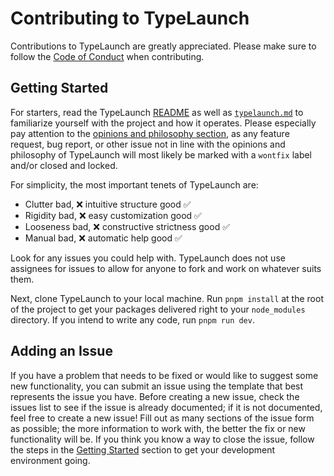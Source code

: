 # Contributing to TypeLaunch

Contributions to TypeLaunch are greatly appreciated. Please make sure to follow the [Code of Conduct](../.github/CODE_OF_CONDUCT.md) when contributing.

## Getting Started

For starters, read the TypeLaunch [README](../README.md) as well as [`typelaunch.md`](typelaunch.md) to familiarize yourself with the project and how it operates. Please especially pay attention to the [opinions and philosophy section](typelaunch.md#opinions-and-philosophy), as any feature request, bug report, or other issue not in line with the opinions and philosophy of TypeLaunch will most likely be marked with a `wontfix` label and/or closed and locked.

For simplicity, the most important tenets of TypeLaunch are:

- Clutter bad, :x: intuitive structure good :white_check_mark:
- Rigidity bad, :x: easy customization good :white_check_mark:
- Looseness bad, :x: constructive strictness good :white_check_mark:
- Manual bad, :x: automatic help good :white_check_mark:

Look for any issues you could help with. TypeLaunch does not use assignees for issues to allow for anyone to fork and work on whatever suits them.

Next, clone TypeLaunch to your local machine. Run `pnpm install` at the root of the project to get your packages delivered right to your `node_modules` directory. If you intend to write any code, run `pnpm run dev`.

## Adding an Issue

If you have a problem that needs to be fixed or would like to suggest some new functionality, you can submit an issue using the template that best represents the issue you have.
Before creating a new issue, check the issues list to see if the issue is already documented; if it is not documented, feel free to create a new issue! Fill out as many sections of the issue form as possible; the more information to work with, the better the fix or new functionality will be.
If you think you know a way to close the issue, follow the steps in the [Getting Started](typelaunch-contributing.md#getting-started) section to get your development environment going.
